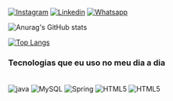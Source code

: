 [![Instagram](https://img.shields.io/badge/Instagram-E4405F?style=for-the-badge&logo=instagram&logoColor=white)](https://www.instagram.com/ygoralvis/)
[![Linkedin](https://img.shields.io/badge/LinkedIn-0077B5?style=for-the-badge&logo=linkedin&logoColor=white)](https://www.linkedin.com/in/ygor-alves-7041a6234/)
[![Whatsapp](https://img.shields.io/badge/WhatsApp-25D366?style=for-the-badge&logo=whatsapp&logoColor=white)](https://api.whatsapp.com/send?phone=5581988028647)

![Anurag's GitHub stats](https://github-readme-stats.vercel.app/api?username=dev-ygor&show_icons=true&theme=dark)

[![Top Langs](https://github-readme-stats.vercel.app/api/top-langs/?username=dev-ygor&layout=compact&theme=dark)](https://github.com/anuraghazra/github-readme-stats)

### Tecnologias que eu uso no meu dia a dia

<div style = "display: inline_block"><br/>
<img align = "center" alt = "java" src = "https://img.shields.io/badge/Java-ED8B00?style=for-the-badge&logo=java&logoColor=white" >
<img align = "center" alt = "MySQL" src = "https://img.shields.io/badge/MySQL-00000F?style=for-the-badge&logo=mysql&logoColor=white" >
<img align = "center" alt = "Spring" src = "https://img.shields.io/badge/Spring-6DB33F?style=for-the-badge&logo=spring&logoColor=white">
<img align = "center" alt = "HTML5" src = "https://img.shields.io/badge/HTML5-E34F26?style=for-the-badge&logo=html5&logoColor=white">
<img align = "center" alt = "HTML5" src = "https://img.shields.io/badge/CSS3-1572B6?style=for-the-badge&logo=css3&logoColor=white">

</div>
